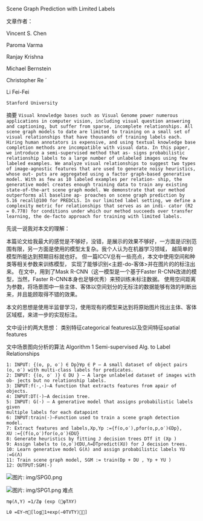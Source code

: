 Scene Graph Prediction with Limited Labels

文章作者：

Vincent S. Chen

Paroma Varma

Ranjay Krishna

Michael Bernstein

Christopher Re ́

Li Fei-Fei

`Stanford University`

摘要
`
Visual knowledge bases such as Visual Genome power numerous applications in computer vision, including visual question answering and captioning, but suffer from sparse, incomplete relationships. All scene graph models to date are limited to training on a small set of visual relationships that have thousands of training labels each. Hiring human annotators is expensive, and using textual knowledge base completion methods are incompatible with visual data. In this paper, we introduce a semi-supervised method that as- signs probabilistic relationship labels to a large number of unlabeled images using few labeled examples. We analyze visual relationships to suggest two types of image-agnostic features that are used to generate noisy heuristics, whose out- puts are aggregated using a factor graph-based generative model. With as few as 10 labeled examples per relation- ship, the generative model creates enough training data to train any existing state-of-the-art scene graph model. We demonstrate that our method outperforms all baseline ap- proaches on scene graph prediction by 5.16 recall@100 for PREDCLS. In our limited label setting, we define a complexity metric for relationships that serves as an indi- cator (R2 = 0.778) for conditions under which our method succeeds over transfer learning, the de-facto approach for training with limited labels.
`

先说一说我对本文的理解：

本篇论文给我最大的感觉是不够好，没错，是展示的效果不够好，一方面是识别范围有限，另一方面是使用的模型太复杂。我个人认为在机器学习领域，
越简单的模型所能达到预期目标就也好。
但一篇ICCV总有一些亮点，本文中使用空间和种类等相关参数来训练模型，
实现了能够识别<主题-do-客体>并在图片的的标注出来。
在文中，用到了Mask R-CNN（这一模型是一个基于Faster R-CNN改进的模型，当然，Faster R-CNN本身也足够优秀）来预训练未标注数据。
使用空间距离为参数，将场景图中一些主体、客体以空间划分的无标注的数据能够有效的判断出来，并且能顾取得不错的效果。

本文的思想是使用半监督学习，使用现有的模型来达到将原始图片找出主体、客体区域框，来进一步的实现标注。
    
    
文中设计的两大思想：
类别特征categorical features以及空间特征spatial features

文中场景图向分析的算法
Algorithm 1 Semi-supervised Alg. to Label Relationships
````
1: INPUT: {(o, p, o′) ∈ Dp}∀p ∈ P — A small dataset of object pairs (o, o′) with multi-class labels for predicates.
2: INPUT: {(o, o′ )} ∈ DU } — A large unlabeled dataset of images with ob- jects but no relationship labels.
3: INPUT:f(·,·)—A function that extracts features from apair of objects.
4: INPUT:DT(·)—A decision tree.
5: INPUT: G(·) — A generative model that assigns probabilistic labels given
multiple labels for each datapoint
6: INPUT:train(·)—Function used to train a scene graph detection model.
7: Extract features and labels,Xp,Yp :={f(o,o′),pfor(o,p,o′)∈Dp},
XU :={(f(o,o′)for(o,o′)∈DU}
8: Generate heuristics by fitting J decision trees DTf it (Xp )
9: Assign labels to (o,o′)∈DU,Λ=DTpredict(XU) for J decision trees.
10: Learn generative model G(Λ) and assign probabilistic labels YU :=G(Λ)
11: Train scene graph model, SGM := train(Dp + DU , Yp + YU )
12: OUTPUT:SGM(·)
````

![图片: img/SPG0.png](https://github.com/wowowoll/read_paper/tree/master/img/SGP0.png)

![图片: img/SPG1.png](https://github.com/wowowoll/read_paper/tree/master/img/SGP1.png)
难点
````
πφ(Λ,Y) =1/Zφ (exp (􏰀φTΛY)

Lθ =EY∼π􏰂[log􏰀1+exp(−θTVTY)􏰁􏰃]

````







